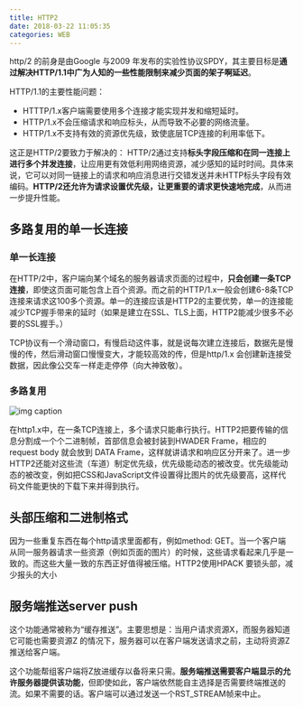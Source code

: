 ```yaml
---
title: HTTP2
date: 2018-03-22 11:05:35
categories: WEB
---
```

http/2 的前身是由Google 与2009 年发布的实验性协议SPDY，其主要目标是**通过解决HTTP/1.1中广为人知的一些性能限制来减少页面的架子啊延迟**。

<!--more-->


HTTP/1.1的主要性能问题：
- HTTTP/1.x客户端需要使用多个连接才能实现并发和缩短延时。
- HTTP/1.x不会压缩请求和响应标头，从而导致不必要的网络流量。
- HTTP/1.x不支持有效的资源优先级，致使底层TCP连接的利用率低下。

这正是HTTP/2要致力于解决的：
HTTP/2通过支持**标头字段压缩和在同一连接上进行多个并发连接**，让应用更有效低利用网络资源，减少感知的延时时间。具体来说，它可以对同一链接上的请求和响应消息进行交错发送并未HTTP标头字段有效编码。**HTTP/2还允许为请求设置优先级，让更重要的请求更快速地完成**，从而进一步提升性能。

## 多路复用的单一长连接

### 单一长连接
在HTTP/2中，客户端向某个域名的服务器请求页面的过程中，**只会创建一条TCP连接**，即使这页面可能包含上百个资源。而之前的HTTP/1.x一般会创建6-8条TCP连接来请求这100多个资源。单一的连接应该是HTTP2的主要优势，单一的连接能减少TCP握手带来的延时（如果是建立在SSL、TLS上面，HTTP2能减少很多不必要的SSL握手。）

TCP协议有一个滑动窗口，有慢启动这件事，就是说每次建立连接后，数据先是慢慢的传，然后滑动窗口慢慢变大，才能较高效的传，但是http/1.x 会创建新连接受数据，因此像公交车一样走走停停（向大神致敬）。

### 多路复用
![img caption](/images/common/http2_1.jpg)

在http1.x中，在一条TCP连接上，多个请求只能串行执行。HTTP2把要传输的信息分割成一个个二进制帧，首部信息会被封装到HWADER Frame，相应的request body 就会放到 DATA Frame，这样就讲请求和响应区分开来了。进一步HTTP2还能对这些流（车道）制定优先级，优先级能动态的被改变。优先级能动态的被改变，例如把CSS和JavaScript文件设置得比图片的优先级要高，这样代码文件能更快的下载下来并得到执行。

## 头部压缩和二进制格式

因为一些重复东西在每个http请求里面都有，例如method: GET。当一个客户端从同一服务器请求一些资源（例如页面的图片）的时候，这些请求看起来几乎是一致的。而这些大量一致的东西正好值得被压缩。HTTP2使用HPACK 要锁头部，减少报头的大小

## 服务端推送server push
这个功能通常被称为“缓存推送”。主要思想是：当用户请求资源X，而服务器知道它可能也需要资源Z 的情况下，服务器可以在客户端发送请求之前，主动将资源Z推送给客户端。

这个功能帮组客户端将Z放进缓存以备将来只需。**服务端推送需要客户端显示的允许服务器提供该功能**，但即使如此，客户端依然能自主选择是否需要终端推送的流。如果不需要的话。客户端可以通过发送一个RST_STREAM帧来中止。

